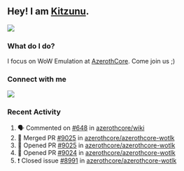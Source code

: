 ## Hey! I am [Kitzunu](https://Github.com/Kitzunu).

<!--<a href="https://github-readme-stats.kitzunu.vercel.app/api?username=Kitzunu&show_icons=true&theme=dark">
  <img align="center" src="https://github-readme-stats.kitzunu.vercel.app/api?username=Kitzunu&show_icons=true&theme=dark" />
</a>-->
<a href="https://github-readme-stats.kitzunu.vercel.app/api?username=Kitzunu&show_icons=true&theme=dark">
  <img align="center" src="https://github-readme-stats.vercel.app/api/top-langs/?username=Kitzunu&layout=compact&theme=dark" />
</a>

### What do I do?

I focus on WoW Emulation at [AzerothCore](https://Github.com/AzerothCore). Come join us ;)

### Connect with me
[![](https://img.shields.io/badge/AzerothCore%20Discord-Connect%20with%20me!-green)](https://discord.com/invite/gkt4y2x)

### Recent Activity

<!--START_SECTION:activity-->
1. 🗣 Commented on [#648](https://github.com/azerothcore/wiki/issues/648) in [azerothcore/wiki](https://github.com/azerothcore/wiki)
2. 🎉 Merged PR [#9025](https://github.com/azerothcore/azerothcore-wotlk/pull/9025) in [azerothcore/azerothcore-wotlk](https://github.com/azerothcore/azerothcore-wotlk)
3. 💪 Opened PR [#9025](https://github.com/azerothcore/azerothcore-wotlk/pull/9025) in [azerothcore/azerothcore-wotlk](https://github.com/azerothcore/azerothcore-wotlk)
4. 💪 Opened PR [#9024](https://github.com/azerothcore/azerothcore-wotlk/pull/9024) in [azerothcore/azerothcore-wotlk](https://github.com/azerothcore/azerothcore-wotlk)
5. ❗️ Closed issue [#8991](https://github.com/azerothcore/azerothcore-wotlk/issues/8991) in [azerothcore/azerothcore-wotlk](https://github.com/azerothcore/azerothcore-wotlk)
<!--END_SECTION:activity-->
